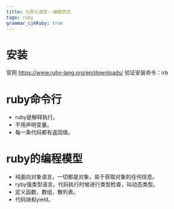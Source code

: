 ```yaml
---
title: 七周七语言--编程范式
tags: ruby
grammar_cjkRuby: true
---
```


# 安装
官网 https://www.ruby-lang.org/en/downloads/
验证安装命令：irb

# ruby命令行
* ruby是解释执行。
* 不用声明变量。
* 每一条代码都有返回值。
# ruby的编程模型
* 纯面向对象语言。一切都是对象，易于获取对象的任何信息。
* ryby强类型语言。代码执行时候进行类型检查，叫动态类型。
* 定义函数，数组，散列表。
* 代码块和yield。
